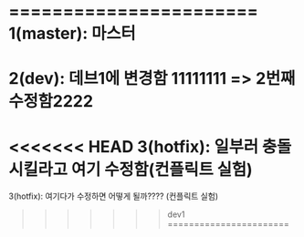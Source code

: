 =======================
1(master): 마스터
=======================
2(dev): 데브1에 변경함 11111111 => 2번째 수정함2222
=======================
<<<<<<< HEAD
3(hotfix): 일부러 충돌시킬라고 여기 수정함(컨플릭트 실험)
=======
3(hotfix): 여기다가 수정하면 어떻게 될까???? (컨플릭트 실험)
>>>>>>> dev1
=======================